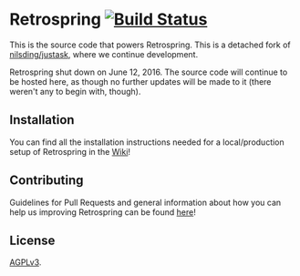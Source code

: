 # Retrospring [![Build Status](https://travis-ci.org/Retrospring/retrospring.svg)](https://travis-ci.org/Retrospring/retrospring)

This is the source code that powers Retrospring. This is a detached fork of [nilsding/justask](https://github.com/nilsding/justask), where we continue development.

Retrospring shut down on June 12, 2016. The source code will continue to be hosted here, as though no further updates will be made to it (there weren't any to begin with, though).

## Installation

You can find all the installation instructions needed for a local/production setup of Retrospring in the [Wiki](https://github.com/Retrospring/retrospring/wiki/Setup)!

## Contributing

Guidelines for Pull Requests and general information about how you can help us improving Retrospring can be found [here](https://github.com/Retrospring/retrospring/blob/master/CONTRIBUTING.md)! 

## License

[AGPLv3](https://github.com/Retrospring/retrospring/blob/master/LICENSE).  
